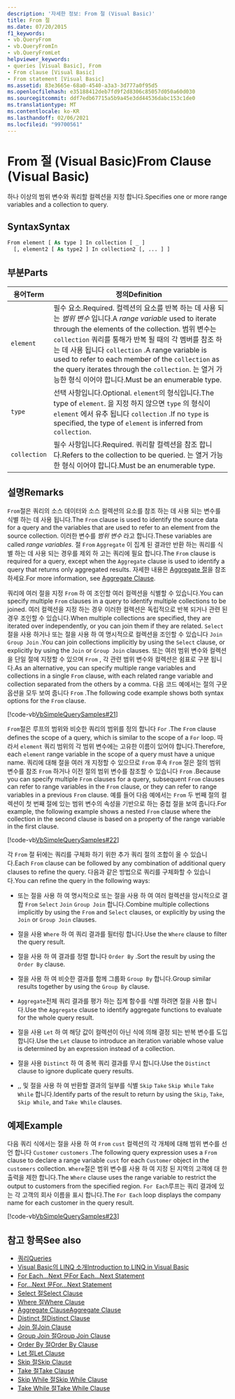 ```yaml
---
description: '자세한 정보: From 절 (Visual Basic)'
title: From 절
ms.date: 07/20/2015
f1_keywords:
- vb.QueryFrom
- vb.QueryFromIn
- vb.QueryFromLet
helpviewer_keywords:
- queries [Visual Basic], From
- From clause [Visual Basic]
- From statement [Visual Basic]
ms.assetid: 83e3665e-68a0-4540-a3a3-3d777a0f95d5
ms.openlocfilehash: e35188412deb7fd9f2d8306c85057d050a60d030
ms.sourcegitcommit: ddf7edb67715a5b9a45e3dd44536dabc153c1de0
ms.translationtype: MT
ms.contentlocale: ko-KR
ms.lasthandoff: 02/06/2021
ms.locfileid: "99700561"
---
```

# <a name="from-clause-visual-basic"></a><span data-ttu-id="97dc5-103">From 절 (Visual Basic)</span><span class="sxs-lookup"><span data-stu-id="97dc5-103">From Clause (Visual Basic)</span></span>

<span data-ttu-id="97dc5-104">하나 이상의 범위 변수와 쿼리할 컬렉션을 지정 합니다.</span><span class="sxs-lookup"><span data-stu-id="97dc5-104">Specifies one or more range variables and a collection to query.</span></span>  
  
## <a name="syntax"></a><span data-ttu-id="97dc5-105">Syntax</span><span class="sxs-lookup"><span data-stu-id="97dc5-105">Syntax</span></span>  
  
```vb  
From element [ As type ] In collection [ _ ]  
  [, element2 [ As type2 ] In collection2 [, ... ] ]  
```  
  
## <a name="parts"></a><span data-ttu-id="97dc5-106">부분</span><span class="sxs-lookup"><span data-stu-id="97dc5-106">Parts</span></span>  
  
|<span data-ttu-id="97dc5-107">용어</span><span class="sxs-lookup"><span data-stu-id="97dc5-107">Term</span></span>|<span data-ttu-id="97dc5-108">정의</span><span class="sxs-lookup"><span data-stu-id="97dc5-108">Definition</span></span>|  
|---|---|  
|`element`|<span data-ttu-id="97dc5-109">필수 요소.</span><span class="sxs-lookup"><span data-stu-id="97dc5-109">Required.</span></span> <span data-ttu-id="97dc5-110">컬렉션의 요소를 반복 하는 데 사용 되는 *범위 변수* 입니다.</span><span class="sxs-lookup"><span data-stu-id="97dc5-110">A *range variable* used to iterate through the elements of the collection.</span></span> <span data-ttu-id="97dc5-111">범위 변수는 `collection` 쿼리를 통해가 반복 될 때의 각 멤버를 참조 하는 데 사용 됩니다 `collection` .</span><span class="sxs-lookup"><span data-stu-id="97dc5-111">A range variable is used to refer to each member of the `collection` as the query iterates through the `collection`.</span></span> <span data-ttu-id="97dc5-112">는 열거 가능한 형식 이어야 합니다.</span><span class="sxs-lookup"><span data-stu-id="97dc5-112">Must be an enumerable type.</span></span>|  
|`type`|<span data-ttu-id="97dc5-113">선택 사항입니다.</span><span class="sxs-lookup"><span data-stu-id="97dc5-113">Optional.</span></span> <span data-ttu-id="97dc5-114">`element`의 형식입니다.</span><span class="sxs-lookup"><span data-stu-id="97dc5-114">The type of `element`.</span></span> <span data-ttu-id="97dc5-115">을 지정 하지 않으면 `type` 의 형식이 `element` 에서 유추 됩니다 `collection` .</span><span class="sxs-lookup"><span data-stu-id="97dc5-115">If no `type` is specified, the type of `element` is inferred from `collection`.</span></span>|  
|`collection`|<span data-ttu-id="97dc5-116">필수 사항입니다.</span><span class="sxs-lookup"><span data-stu-id="97dc5-116">Required.</span></span> <span data-ttu-id="97dc5-117">쿼리할 컬렉션을 참조 합니다.</span><span class="sxs-lookup"><span data-stu-id="97dc5-117">Refers to the collection to be queried.</span></span> <span data-ttu-id="97dc5-118">는 열거 가능한 형식 이어야 합니다.</span><span class="sxs-lookup"><span data-stu-id="97dc5-118">Must be an enumerable type.</span></span>|  
  
## <a name="remarks"></a><span data-ttu-id="97dc5-119">설명</span><span class="sxs-lookup"><span data-stu-id="97dc5-119">Remarks</span></span>  

 <span data-ttu-id="97dc5-120">`From`절은 쿼리의 소스 데이터와 소스 컬렉션의 요소를 참조 하는 데 사용 되는 변수를 식별 하는 데 사용 됩니다.</span><span class="sxs-lookup"><span data-stu-id="97dc5-120">The `From` clause is used to identify the source data for a query and the variables that are used to refer to an element from the source collection.</span></span> <span data-ttu-id="97dc5-121">이러한 변수를 *범위 변수* 라고 합니다.</span><span class="sxs-lookup"><span data-stu-id="97dc5-121">These variables are called *range variables*.</span></span> <span data-ttu-id="97dc5-122">절 `From` `Aggregate` 이 집계 된 결과만 반환 하는 쿼리를 식별 하는 데 사용 되는 경우를 제외 하 고는 쿼리에 필요 합니다.</span><span class="sxs-lookup"><span data-stu-id="97dc5-122">The `From` clause is required for a query, except when the `Aggregate` clause is used to identify a query that returns only aggregated results.</span></span> <span data-ttu-id="97dc5-123">자세한 내용은 [Aggregate 절](aggregate-clause.md)을 참조 하세요.</span><span class="sxs-lookup"><span data-stu-id="97dc5-123">For more information, see [Aggregate Clause](aggregate-clause.md).</span></span>  
  
 <span data-ttu-id="97dc5-124">쿼리에 여러 절을 지정 `From` 하 여 조인할 여러 컬렉션을 식별할 수 있습니다.</span><span class="sxs-lookup"><span data-stu-id="97dc5-124">You can specify multiple `From` clauses in a query to identify multiple collections to be joined.</span></span> <span data-ttu-id="97dc5-125">여러 컬렉션을 지정 하는 경우 이러한 컬렉션은 독립적으로 반복 되거나 관련 된 경우 조인할 수 있습니다.</span><span class="sxs-lookup"><span data-stu-id="97dc5-125">When multiple collections are specified, they are iterated over independently, or you can join them if they are related.</span></span> <span data-ttu-id="97dc5-126">`Select`절을 사용 하거나 또는 절을 사용 하 여 명시적으로 컬렉션을 조인할 수 있습니다 `Join` `Group Join` .</span><span class="sxs-lookup"><span data-stu-id="97dc5-126">You can join collections implicitly by using the `Select` clause, or explicitly by using the `Join` or `Group Join` clauses.</span></span> <span data-ttu-id="97dc5-127">또는 여러 범위 변수와 컬렉션을 단일 절에 지정할 수 있으며 `From` , 각 관련 범위 변수와 컬렉션은 쉼표로 구분 됩니다.</span><span class="sxs-lookup"><span data-stu-id="97dc5-127">As an alternative, you can specify multiple range variables and collections in a single `From` clause, with each related range variable and collection separated from the others by a comma.</span></span> <span data-ttu-id="97dc5-128">다음 코드 예에서는 절의 구문 옵션을 모두 보여 줍니다 `From` .</span><span class="sxs-lookup"><span data-stu-id="97dc5-128">The following code example shows both syntax options for the `From` clause.</span></span>  
  
 [!code-vb[VbSimpleQuerySamples#21](~/samples/snippets/visualbasic/VS_Snippets_VBCSharp/VbSimpleQuerySamples/VB/QuerySamples1.vb#21)]  
  
 <span data-ttu-id="97dc5-129">`From`절은 루프의 범위와 비슷한 쿼리의 범위를 정의 합니다 `For` .</span><span class="sxs-lookup"><span data-stu-id="97dc5-129">The `From` clause defines the scope of a query, which is similar to the scope of a `For` loop.</span></span> <span data-ttu-id="97dc5-130">따라서 `element` 쿼리 범위의 각 범위 변수에는 고유한 이름이 있어야 합니다.</span><span class="sxs-lookup"><span data-stu-id="97dc5-130">Therefore, each `element` range variable in the scope of a query must have a unique name.</span></span> <span data-ttu-id="97dc5-131">쿼리에 대해 절을 여러 개 지정할 수 있으므로 `From` 후속 `From` 절은 절의 범위 변수를 참조 `From` 하거나 이전 절의 범위 변수를 참조할 수 있습니다 `From` .</span><span class="sxs-lookup"><span data-stu-id="97dc5-131">Because you can specify multiple `From` clauses for a query, subsequent `From` clauses can refer to range variables in the `From` clause, or they can refer to range variables in a previous `From` clause.</span></span> <span data-ttu-id="97dc5-132">예를 들어 다음 예에서는 `From` 두 번째 절의 컬렉션이 첫 번째 절에 있는 범위 변수의 속성을 기반으로 하는 중첩 절을 보여 줍니다.</span><span class="sxs-lookup"><span data-stu-id="97dc5-132">For example, the following example shows a nested `From` clause where the collection in the second clause is based on a property of the range variable in the first clause.</span></span>  
  
 [!code-vb[VbSimpleQuerySamples#22](~/samples/snippets/visualbasic/VS_Snippets_VBCSharp/VbSimpleQuerySamples/VB/QuerySamples1.vb#22)]  
  
 <span data-ttu-id="97dc5-133">각 `From` 절 뒤에는 쿼리를 구체화 하기 위한 추가 쿼리 절의 조합이 올 수 있습니다.</span><span class="sxs-lookup"><span data-stu-id="97dc5-133">Each `From` clause can be followed by any combination of additional query clauses to refine the query.</span></span> <span data-ttu-id="97dc5-134">다음과 같은 방법으로 쿼리를 구체화할 수 있습니다.</span><span class="sxs-lookup"><span data-stu-id="97dc5-134">You can refine the query in the following ways:</span></span>  
  
- <span data-ttu-id="97dc5-135">또는 절을 사용 하 여 명시적으로 또는 절을 사용 하 여 여러 컬렉션을 암시적으로 결합 `From` `Select` `Join` `Group Join` 합니다.</span><span class="sxs-lookup"><span data-stu-id="97dc5-135">Combine multiple collections implicitly by using the `From` and `Select` clauses, or explicitly by using the `Join` or `Group Join` clauses.</span></span>  
  
- <span data-ttu-id="97dc5-136">절을 사용 `Where` 하 여 쿼리 결과를 필터링 합니다.</span><span class="sxs-lookup"><span data-stu-id="97dc5-136">Use the `Where` clause to filter the query result.</span></span>  
  
- <span data-ttu-id="97dc5-137">절을 사용 하 여 결과를 정렬 합니다 `Order By` .</span><span class="sxs-lookup"><span data-stu-id="97dc5-137">Sort the result by using the `Order By` clause.</span></span>  
  
- <span data-ttu-id="97dc5-138">절을 사용 하 여 비슷한 결과를 함께 그룹화 `Group By` 합니다.</span><span class="sxs-lookup"><span data-stu-id="97dc5-138">Group similar results together by using the `Group By` clause.</span></span>  
  
- <span data-ttu-id="97dc5-139">`Aggregate`전체 쿼리 결과를 평가 하는 집계 함수를 식별 하려면 절을 사용 합니다.</span><span class="sxs-lookup"><span data-stu-id="97dc5-139">Use the `Aggregate` clause to identify aggregate functions to evaluate for the whole query result.</span></span>  
  
- <span data-ttu-id="97dc5-140">절을 사용 `Let` 하 여 해당 값이 컬렉션이 아닌 식에 의해 결정 되는 반복 변수를 도입 합니다.</span><span class="sxs-lookup"><span data-stu-id="97dc5-140">Use the `Let` clause to introduce an iteration variable whose value is determined by an expression instead of a collection.</span></span>  
  
- <span data-ttu-id="97dc5-141">절을 사용 `Distinct` 하 여 중복 쿼리 결과를 무시 합니다.</span><span class="sxs-lookup"><span data-stu-id="97dc5-141">Use the `Distinct` clause to ignore duplicate query results.</span></span>  
  
- <span data-ttu-id="97dc5-142">,, 및 절을 사용 하 여 반환할 결과의 일부를 식별 `Skip` `Take` `Skip While` `Take While` 합니다.</span><span class="sxs-lookup"><span data-stu-id="97dc5-142">Identify parts of the result to return by using the `Skip`, `Take`, `Skip While`, and `Take While` clauses.</span></span>  
  
## <a name="example"></a><span data-ttu-id="97dc5-143">예제</span><span class="sxs-lookup"><span data-stu-id="97dc5-143">Example</span></span>  

 <span data-ttu-id="97dc5-144">다음 쿼리 식에서는 절을 사용 하 여 `From` `cust` 컬렉션의 각 개체에 대해 범위 변수를 선언 합니다 `Customer` `customers` .</span><span class="sxs-lookup"><span data-stu-id="97dc5-144">The following query expression uses a `From` clause to declare a range variable `cust` for each `Customer` object in the `customers` collection.</span></span> <span data-ttu-id="97dc5-145">`Where`절은 범위 변수를 사용 하 여 지정 된 지역의 고객에 대 한 출력을 제한 합니다.</span><span class="sxs-lookup"><span data-stu-id="97dc5-145">The `Where` clause uses the range variable to restrict the output to customers from the specified region.</span></span> <span data-ttu-id="97dc5-146">`For Each`루프는 쿼리 결과에 있는 각 고객의 회사 이름을 표시 합니다.</span><span class="sxs-lookup"><span data-stu-id="97dc5-146">The `For Each` loop displays the company name for each customer in the query result.</span></span>  
  
 [!code-vb[VbSimpleQuerySamples#23](~/samples/snippets/visualbasic/VS_Snippets_VBCSharp/VbSimpleQuerySamples/VB/QuerySamples1.vb#23)]  
  
## <a name="see-also"></a><span data-ttu-id="97dc5-147">참고 항목</span><span class="sxs-lookup"><span data-stu-id="97dc5-147">See also</span></span>

- [<span data-ttu-id="97dc5-148">쿼리</span><span class="sxs-lookup"><span data-stu-id="97dc5-148">Queries</span></span>](index.md)
- [<span data-ttu-id="97dc5-149">Visual Basic의 LINQ 소개</span><span class="sxs-lookup"><span data-stu-id="97dc5-149">Introduction to LINQ in Visual Basic</span></span>](../../programming-guide/language-features/linq/introduction-to-linq.md)
- [<span data-ttu-id="97dc5-150">For Each...Next 문</span><span class="sxs-lookup"><span data-stu-id="97dc5-150">For Each...Next Statement</span></span>](../statements/for-each-next-statement.md)
- [<span data-ttu-id="97dc5-151">For...Next 문</span><span class="sxs-lookup"><span data-stu-id="97dc5-151">For...Next Statement</span></span>](../statements/for-next-statement.md)
- [<span data-ttu-id="97dc5-152">Select 절</span><span class="sxs-lookup"><span data-stu-id="97dc5-152">Select Clause</span></span>](select-clause.md)
- [<span data-ttu-id="97dc5-153">Where 절</span><span class="sxs-lookup"><span data-stu-id="97dc5-153">Where Clause</span></span>](where-clause.md)
- [<span data-ttu-id="97dc5-154">Aggregate Clause</span><span class="sxs-lookup"><span data-stu-id="97dc5-154">Aggregate Clause</span></span>](aggregate-clause.md)
- [<span data-ttu-id="97dc5-155">Distinct 절</span><span class="sxs-lookup"><span data-stu-id="97dc5-155">Distinct Clause</span></span>](distinct-clause.md)
- [<span data-ttu-id="97dc5-156">Join 절</span><span class="sxs-lookup"><span data-stu-id="97dc5-156">Join Clause</span></span>](join-clause.md)
- [<span data-ttu-id="97dc5-157">Group Join 절</span><span class="sxs-lookup"><span data-stu-id="97dc5-157">Group Join Clause</span></span>](group-join-clause.md)
- [<span data-ttu-id="97dc5-158">Order By 절</span><span class="sxs-lookup"><span data-stu-id="97dc5-158">Order By Clause</span></span>](order-by-clause.md)
- [<span data-ttu-id="97dc5-159">Let 절</span><span class="sxs-lookup"><span data-stu-id="97dc5-159">Let Clause</span></span>](let-clause.md)
- [<span data-ttu-id="97dc5-160">Skip 절</span><span class="sxs-lookup"><span data-stu-id="97dc5-160">Skip Clause</span></span>](skip-clause.md)
- [<span data-ttu-id="97dc5-161">Take 절</span><span class="sxs-lookup"><span data-stu-id="97dc5-161">Take Clause</span></span>](take-clause.md)
- [<span data-ttu-id="97dc5-162">Skip While 절</span><span class="sxs-lookup"><span data-stu-id="97dc5-162">Skip While Clause</span></span>](skip-while-clause.md)
- [<span data-ttu-id="97dc5-163">Take While 절</span><span class="sxs-lookup"><span data-stu-id="97dc5-163">Take While Clause</span></span>](take-while-clause.md)
